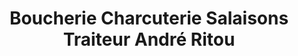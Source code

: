 ---
title: "Boucherie Charcuterie Salaisons Traiteur André Ritou"
url: /marcillac-la-croisille/boucherie-charcuterie-salaisons-traiteur-andre-ritou/
shop: boucherie
---